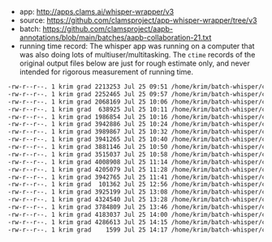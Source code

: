 * app: http://apps.clams.ai/whisper-wrapper/v3
* source: https://github.com/clamsproject/app-whisper-wrapper/tree/v3
* batch: https://github.com/clamsproject/aapb-annotations/blob/main/batches/aapb-collaboration-21.txt
* running time record: The whisper app was running on a computer that was also doing lots of multiuser/multitasking. The `ctime` records of the original output files below are just for rough estimate only, and never intended for rigorous measurement of running time. 

``` bash 
-rw-r--r--. 1 krim grad 2213253 Jul 25 09:51 /home/krim/batch-whisper/cpb-aacip-507-4t6f18t178.whisper-tiny.mmif
-rw-r--r--. 1 krim grad 2252465 Jul 25 09:57 /home/krim/batch-whisper/cpb-aacip-507-9882j68s35.whisper-tiny.mmif
-rw-r--r--. 1 krim grad 2068169 Jul 25 10:06 /home/krim/batch-whisper/cpb-aacip-507-6w96689725.whisper-tiny.mmif
-rw-r--r--. 1 krim grad  638925 Jul 25 10:11 /home/krim/batch-whisper/cpb-aacip-507-7659c6sk7z.whisper-tiny.mmif
-rw-r--r--. 1 krim grad 1986854 Jul 25 10:16 /home/krim/batch-whisper/cpb-aacip-507-zw18k75z4h.whisper-tiny.mmif
-rw-r--r--. 1 krim grad 3942886 Jul 25 10:24 /home/krim/batch-whisper/cpb-aacip-507-r785h7cp0z.whisper-tiny.mmif
-rw-r--r--. 1 krim grad 3989867 Jul 25 10:32 /home/krim/batch-whisper/cpb-aacip-507-6h4cn6zk04.whisper-tiny.mmif
-rw-r--r--. 1 krim grad 3941265 Jul 25 10:40 /home/krim/batch-whisper/cpb-aacip-507-154dn40c26.whisper-tiny.mmif
-rw-r--r--. 1 krim grad 3881146 Jul 25 10:50 /home/krim/batch-whisper/cpb-aacip-507-zk55d8pd1h.whisper-tiny.mmif
-rw-r--r--. 1 krim grad 3515037 Jul 25 10:58 /home/krim/batch-whisper/cpb-aacip-507-vm42r3pt6h.whisper-tiny.mmif
-rw-r--r--. 1 krim grad 4008908 Jul 25 11:14 /home/krim/batch-whisper/cpb-aacip-507-nk3610wp6s.whisper-tiny.mmif
-rw-r--r--. 1 krim grad 4205079 Jul 25 11:28 /home/krim/batch-whisper/cpb-aacip-507-pc2t43js98.whisper-tiny.mmif
-rw-r--r--. 1 krim grad 3942765 Jul 25 11:41 /home/krim/batch-whisper/cpb-aacip-507-1v5bc3tf81.whisper-tiny.mmif
-rw-r--r--. 1 krim grad  101362 Jul 25 12:56 /home/krim/batch-whisper/cpb-aacip-507-n29p26qt59.whisper-tiny.mmif
-rw-r--r--. 1 krim grad 3925199 Jul 25 13:08 /home/krim/batch-whisper/cpb-aacip-507-4746q1t25k.whisper-tiny.mmif
-rw-r--r--. 1 krim grad 4324540 Jul 25 13:28 /home/krim/batch-whisper/cpb-aacip-507-cf9j38m509.whisper-tiny.mmif
-rw-r--r--. 1 krim grad 3784809 Jul 25 13:46 /home/krim/batch-whisper/cpb-aacip-507-pr7mp4wf25.whisper-tiny.mmif
-rw-r--r--. 1 krim grad 4183037 Jul 25 14:00 /home/krim/batch-whisper/cpb-aacip-507-v11vd6pz5w.whisper-tiny.mmif
-rw-r--r--. 1 krim grad 4286613 Jul 25 14:15 /home/krim/batch-whisper/cpb-aacip-507-v40js9j432.whisper-tiny.mmif
-rw-r--r--. 1 krim grad    1599 Jul 25 14:17 /home/krim/batch-whisper/cpb-aacip-507-vd6nz81n6r.whisper-tiny.mmif
```
